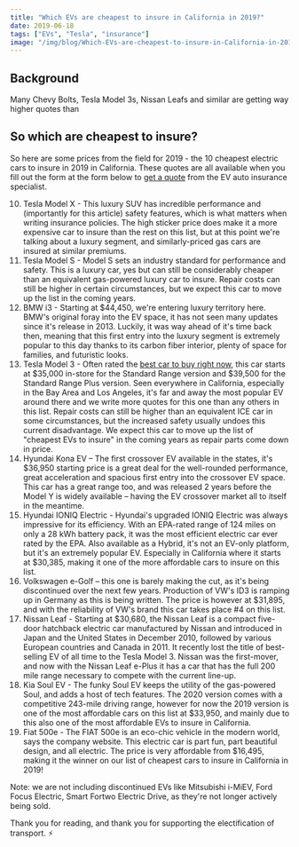 ```yaml
---
title: "Which EVs are cheapest to insure in California in 2019?"
date: 2019-06-18
tags: ["EVs", "Tesla", "insurance"]
image: "/img/blog/Which-EVs-are-cheapest-to-insure-in-California-in-2019.jpg"
---
```


## Background
Many Chevy Bolts, Tesla Model 3s, Nissan Leafs and similar are getting way higher quotes than 

## So which are cheapest to insure?
So here are some prices from the field for 2019 - the 10 cheapest electric cars to insure in 2019 in California. These quotes are all available when you fill out the form at the form below to [get a quote](https://electrade.app/quote) from the EV auto insurance specialist.

10. Tesla Model X - This luxury SUV has incredible performance and (importantly for this article) safety features, which is what matters when writing insurance policies. The high sticker price does make it a more expensive car to insure than the rest on this list, but at this point we're talking about a luxury segment, and similarly-priced gas cars are insured at similar premiums.
9. Tesla Model S - Model S sets an industry standard for performance and safety. This is a luxury car, yes but can still be considerably cheaper than an equivalent gas-powered luxury car to insure. Repair costs can still be higher in certain circumstances, but we expect this car to move up the list in the coming years.
8. BMW i3 - Starting at $44,450, we're entering luxury territory here. BMW's original foray into the EV space, it has not seen many updates since it's release in 2013. Luckily, it was way ahead of it's time back then, meaning that this first entry into the luxury segment is extremely popular to this day thanks to its carbon fiber interior, plenty of space for families, and futuristic looks. 
7. Tesla Model 3 - Often rated the [best car to buy right now](https://www.motortrend.com/news/2019-tesla-model-3-why-id-buy-it/), this car starts at $35,000 in-store for the Standard Range version and $39,500 for the Standard Range Plus version. Seen everywhere in California, especially in the Bay Area and Los Angeles, it's far and away the most popular EV around there and we write more quotes for this one than any others in this list. Repair costs can still be higher than an equivalent ICE car in some circumstances, but the increased safety usually undoes this current disadvantage. We expect this car to move up the list of "cheapest EVs to insure" in the coming years as repair parts come down in price.
6. Hyundai Kona EV – The first crossover EV available in the states, it's $36,950 starting price is a great deal for the well-rounded performance, great acceleration and spacious first entry into the crossover EV space. This car has a great range too, and was released 2 years before the Model Y is widely available – having the EV crossover market all to itself in the meantime.
5. Hyundai IONIQ Electric - Hyundai's upgraded IONIQ Electric was always impressive for its efficiency. With an EPA-rated range of 124 miles on only a 28 kWh battery pack, it was the most efficient electric car ever rated by the EPA. Also available as a Hybrid, it's not an EV-only platform, but it's an extremely popular EV. Especially in California where it starts at $30,385, making it one of the more affordable cars to insure on this list.
4. Volkswagen e-Golf – this one is barely making the cut, as it's being discontinued over the next few years. Production of VW's ID3 is ramping up in Germany as this is being written. The price is however at $31,895, and with the reliability of VW's brand this car takes place #4 on this list.
3. Nissan Leaf - Starting at $30,680, the Nissan Leaf is a compact five-door hatchback electric car manufactured by Nissan and introduced in Japan and the United States in December 2010, followed by various European countries and Canada in 2011. It recently lost the title of best-selling EV of all time to the Tesla Model 3. Nissan was the first-mover, and now with the Nissan Leaf e-Plus it has a car that has the full 200 mile range necessary to compete with the current line-up.
2. Kia Soul EV -  The funky Soul EV keeps the utility of the gas-powered Soul, and adds a host of tech features. The 2020 version comes with a competitive 243-mile driving range, however for now the 2019 version is one of the most affordable cars on this list at $33,950, and mainly due to this also one of the most affordable EVs to insure in California.
1. Fiat 500e - The FIAT 500e is an eco-chic vehicle in the modern world, says the company website. This electric car is part fun, part beautiful design, and all electric. The price is very affordable from $16,495, making it the winner on our list of cheapest cars to insure in California in 2019!

Note: we are not including discontinued EVs like Mitsubishi i-MiEV, Ford Focus Electric, Smart Fortwo Electric Drive, as they're not longer actively being sold. 

Thank you for reading, and thank you for supporting the electification of transport. ⚡️